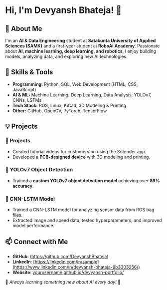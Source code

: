 # Hi, I'm Devyansh Bhateja! 👋

## 🚀 About Me
I'm an **AI & Data Engineering** student at **Satakunta University of Applied Sciences (SAMK)** and a first-year student at **RoboAi Academy**. Passionate about **AI, machine learning, deep learning, and robotics**, I enjoy building models, analyzing data, and exploring new AI technologies.

## 🔧 Skills & Tools
- **Programming:** Python, SQL, Web Development (HTML, CSS, JavaScript)
- **AI & ML:** Machine Learning, Deep Learning, Data Analysis, YOLOv7, CNNs, LSTMs
- **Tech Stack:** ROS, Linux, KiCad, 3D Modeling & Printing
- **Other:** GitHub, OpenCV, PyTorch, TensorFlow

## 💡 Projects
### 📌 Projects
- Created tutorial videos for customers on using the Sotender app.
- Developed a **PCB-designed device** with 3D modeling and printing.

### 📌 YOLOv7 Object Detection
- Trained a **custom YOLOv7 object detection model** achieving over **89% accuracy**.

### 📌 CNN-LSTM Model
- Trained a CNN-LSTM model for analyzing sensor data from ROS bag files.
- Extracted image and speed data, tested hyperparameters, and improved model performance.

## 📫 Connect with Me
- **GitHub**: (https://github.com/DevyanshBhateja)
- **LinkedIn**: [https://linkedin.com/in/sample](https://www.linkedin.com/in/devyansh-bhateja-9b3303256/)
- **Website**: [yourusername.github.io/devyansh-portfolio/](https://yourusername.github.io/devyansh-portfolio/)

📌 *Always learning something new about AI every day!* 🚀

<!---
DevyanshBhateja/DevyanshBhateja is a ✨ special ✨ repository because its `README.md` (this file) appears on your GitHub profile.
You can click the Preview link to take a look at your changes.
--->
